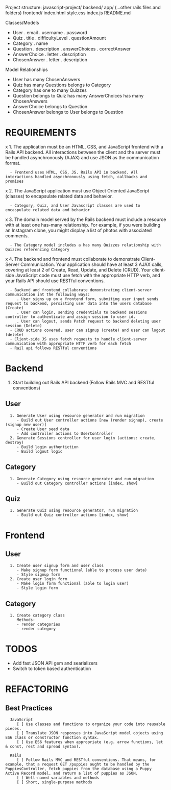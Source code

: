 Project structure:
   javascript-project/
   backend/
      app/
      (...other rails files and folders)
   frontend/
      index.html
      style.css
      index.js
   README.md

Classes/Models
   - User
      . email
      . username
      . password
   - Quiz
      . title
      . difficultyLevel
      . questionAmount
   - Category
      . name
   - Question
      . description
      . answerChoices
      . correctAnswer
   - AnswerChoice
      . letter
      . description
   - ChosenAnswer
      . letter
      . description

Model Relationships
   - User
      has many ChosenAnswers
   - Quiz
      has many Questions
      belongs to Category
   - Category
      has one to many Quizzes
   - Question
      belongs to Quiz
      has many AnswerChoices
      has many ChosenAnswers
   - AnswerChoice
      belongs to Question
   - ChosenAnswer
      belongs to User
      belongs to Question

# REQUIREMENTS
   x 1. The application must be an HTML, CSS, and JavaScript frontend with a Rails API backend. All interactions between the client and the server must be handled asynchronously (AJAX) and use JSON as the communication format.

      - Frontend uses HTML, CSS, JS. Rails API in backend. All interactions handled asynchronously using fetch, callbacks and promises

   x 2. The JavaScript application must use Object Oriented JavaScript (classes) to encapsulate related data and behavior.
   
      - Category, Quiz, and User Javascript classes are used to encaspulate related data and behavior

   x 3. The domain model served by the Rails backend must include a resource with at least one has-many relationship. For example, if you were building an Instagram clone, you might display a list of photos with associated comments.

      - The Category model includes a has many Quizzes relationship with Quizzes referencing Category

   x 4. The backend and frontend must collaborate to demonstrate Client-Server Communication. Your application should have at least 3 AJAX calls, covering at least 2 of Create, Read, Update, and Delete (CRUD). Your client-side JavaScript code must use fetch with the appropriate HTTP verb, and your Rails API should use RESTful conventions.

      - Backend and frontend collaborate demonstrating client-server communication int the following ways:
         . User signs up on a frontend form, submiting user input sends request to backend, persisting user data into the users database (Create)
         . User can login, sending credentials to backend sessions controller to authenticate and assign session to user id.
         . User can logout, sends Patch request to backend deleting user session (Delete)
      - CRUD actions covered, user can signup (create) and user can logout (delete)
      - Client-side JS uses fetch requests to handle client-server communication with appropriate HTTP verb for each fetch
      - Rail api follows RESTful conventions

# Backend

   1. Start building out Rails API backend (Follow Rails MVC and RESTful conventions)
   ## User
      1. Generate User using resource generator and run migration
         - Build out User controller actions [new (render signup), create (signup new user)]
         - Create User seed data
         - Add controller actions to UserController
      2. Generate Sessions controller for user login (actions: create, destroy)
         - Build login authentiction
         - Build logout logic
   ## Category
      1. Generate Category using resource generator and run migration
         - Build out Category controller actions [index, show]
   
   ## Quiz
      1. Generate Quiz using resource generator, run migration
         - Build out Quiz controller actions [index, show]
      
# Frontend
   ## User
      1. Create user signup form and user class
         - Make signup form functional (able to process user data)
         - Style signup form
      2. Create user login form
         - Make login form functional (able to login user)
         - Style login form
   ## Category
      1. Create category class
         Methods:
         - render categories
         - render category

# TODOS
   - Add fast JSON API gem and searializers
   - Switch to token based authentication

# REFACTORING

   ## Best Practices 
      JavaScript
         [ ] Use classes and functions to organize your code into reusable pieces.
         [ ] Translate JSON responses into JavaScript model objects using ES6 class or constructor function syntax.
         [ ] Use ES6 features when appropriate (e.g. arrow functions, let & const, rest and spread syntax).

      Rails
         [ ] Follow Rails MVC and RESTful conventions. That means, for example, that a request GET /puppies ought to be handled by the PuppiesController, fetch puppies from the database using a Puppy Active Record model, and return a list of puppies as JSON.
         [ ] Well-named variables and methods
         [ ] Short, single-purpose methods





